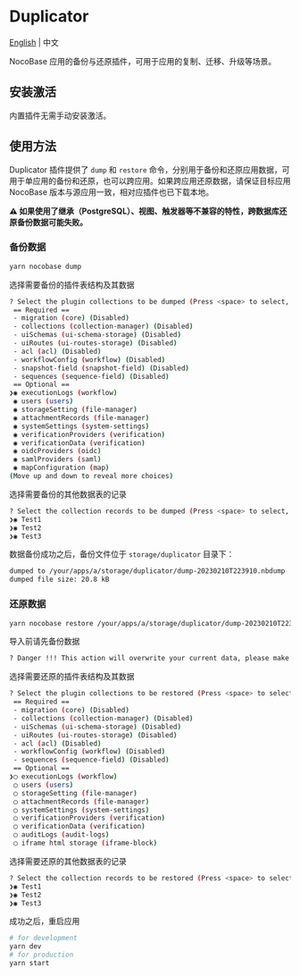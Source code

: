 # Duplicator

[English](./README.md) | 中文

NocoBase 应用的备份与还原插件，可用于应用的复制、迁移、升级等场景。

## 安装激活

内置插件无需手动安装激活。

## 使用方法

Duplicator 插件提供了 `dump` 和 `restore` 命令，分别用于备份和还原应用数据，可用于单应用的备份和还原，也可以跨应用。如果跨应用还原数据，请保证目标应用 NocoBase 版本与源应用一致，相对应插件也已下载本地。

**⚠️ 如果使用了继承（PostgreSQL）、视图、触发器等不兼容的特性，跨数据库还原备份数据可能失败。**

### 备份数据

```bash
yarn nocobase dump
```

选择需要备份的插件表结构及其数据

```bash
? Select the plugin collections to be dumped (Press <space> to select, <a> to toggle all, <i> to invert selection, and <enter> to proceed)
 == Required ==
 - migration (core) (Disabled)
 - collections (collection-manager) (Disabled)
 - uiSchemas (ui-schema-storage) (Disabled)
 - uiRoutes (ui-routes-storage) (Disabled)
 - acl (acl) (Disabled)
 - workflowConfig (workflow) (Disabled)
 - snapshot-field (snapshot-field) (Disabled)
 - sequences (sequence-field) (Disabled)
 == Optional ==
❯◉ executionLogs (workflow)
 ◉ users (users)
 ◉ storageSetting (file-manager)
 ◉ attachmentRecords (file-manager)
 ◉ systemSettings (system-settings)
 ◉ verificationProviders (verification)
 ◉ verificationData (verification)
 ◉ oidcProviders (oidc)
 ◉ samlProviders (saml)
 ◉ mapConfiguration (map)
(Move up and down to reveal more choices)
```

选择需要备份的其他数据表的记录

```bash
? Select the collection records to be dumped (Press <space> to select, <a> to toggle all, <i> to invert selection, and <enter> to proceed)
❯◉ Test1
❯◉ Test2
❯◉ Test3
```

数据备份成功之后，备份文件位于 `storage/duplicator` 目录下：

```bash
dumped to /your/apps/a/storage/duplicator/dump-20230210T223910.nbdump
dumped file size: 20.8 kB
```

### 还原数据

```bash
yarn nocobase restore /your/apps/a/storage/duplicator/dump-20230210T223910.nbdump
```

导入前请先备份数据

```bash
? Danger !!! This action will overwrite your current data, please make sure you have a backup❗️❗️ (y/N)
```

选择需要还原的插件表结构及其数据

```bash
? Select the plugin collections to be restored (Press <space> to select, <a> to toggle all, <i> to invert selection, and <enter> to proceed)
 == Required ==
 - migration (core) (Disabled)
 - collections (collection-manager) (Disabled)
 - uiSchemas (ui-schema-storage) (Disabled)
 - uiRoutes (ui-routes-storage) (Disabled)
 - acl (acl) (Disabled)
 - workflowConfig (workflow) (Disabled)
 - sequences (sequence-field) (Disabled)
 == Optional ==
❯◯ executionLogs (workflow)
 ◯ users (users)
 ◯ storageSetting (file-manager)
 ◯ attachmentRecords (file-manager)
 ◯ systemSettings (system-settings)
 ◯ verificationProviders (verification)
 ◯ verificationData (verification)
 ◯ auditLogs (audit-logs)
 ◯ iframe html storage (iframe-block)
```

选择需要还原的其他数据表的记录

```bash
? Select the collection records to be restored (Press <space> to select, <a> to toggle all, <i> to invert selection, and <enter> to proceed)
❯◉ Test1
❯◉ Test2
❯◉ Test3
```

成功之后，重启应用

```bash
# for development
yarn dev
# for production
yarn start
```
